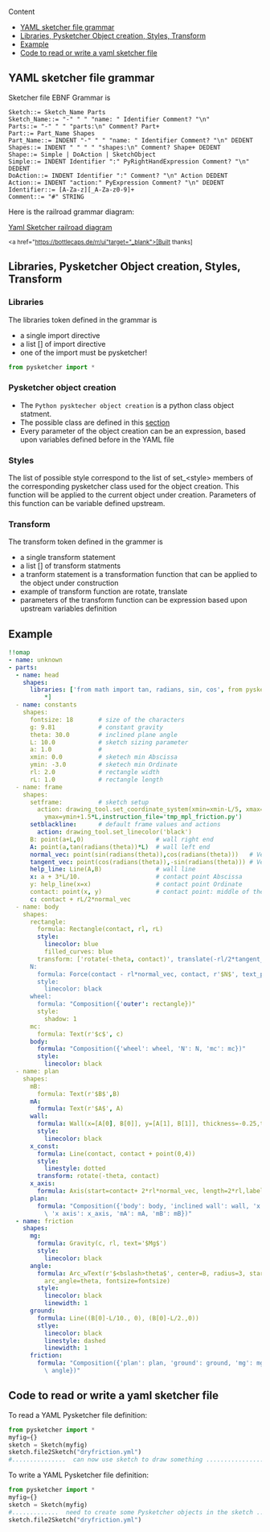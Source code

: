Content

* [YAML sketcher file grammar](#yaml-sketcher-file-grammar)
* [Libraries, Pysketcher Object creation, Styles, Transform](#libraries-pysketcher-object-creation-styles-transform)
* [Example](#example)
* [Code to read or write a yaml sketcher file](#code-to-read-or-write-a-yaml-sketcher-file)

## YAML sketcher file grammar

Sketcher file EBNF Grammar is

```EBNF
Sketch::= Sketch_Name Parts
Sketch_Name::= "-" " " "name: " Identifier Comment? "\n"
Parts::= "-" " " "parts:\n" Comment? Part+
Part::= Part_Name Shapes
Part_Name::= INDENT "-" " " "name: " Identifier Comment? "\n" DEDENT
Shapes::= INDENT " " " " "shapes:\n" Comment? Shape+ DEDENT
Shape::= Simple | DoAction | SketchObject
Simple::= INDENT Identifier ":" PyRightHandExpression Comment? "\n" DEDENT
DoAction::= INDENT Identifier ":" Comment? "\n" Action DEDENT
Action::= INDENT "action:" PyExpression Comment? "\n" DEDENT 
Identifier::= [A-Za-z][_A-Za-z0-9]+
Comment::= "#" STRING
```

Here is the railroad grammar diagram:

[Yaml Sketcher railroad diagram](resources/yamlpysketchergrammar.xhtml)

<small><a href="https://bottlecaps.de/rr/ui"target="_blank">[Built thanks]</a></small>

## Libraries, Pysketcher Object creation, Styles, Transform

### Libraries

The libraries token defined in the grammar is

* a single import directive
* a list [] of import directive
* one of the import must be pysketcher!

```python
from pysketcher import *
```

### Pysketcher object creation

* The `Python pysktecher object creation` is a python class object statment. 
* The possible class are defined in this [section](/shapereference)
* Every parameter of the object creation can be an expression, based upon variables defined before in the YAML file

### Styles

The list of possible style correspond to the list of set_&lt;style> members of the corresponding pysketcher class used for the object creation. This function will be applied to the current object under creation. Parameters of this function can be variable defined upstream. 

### Transform

The transform token defined in the grammer is

* a single transform statement
* a list [] of transform statments
* a tranform statement is a transformation function that can be applied to the object under construction
* example of transform function are rotate, translate
* parameters of the transform function can be expression based upon upstream variables definition

## Example
```yaml
!!omap
- name: unknown
- parts:
  - name: head
    shapes:
      libraries: ['from math import tan, radians, sin, cos', from pysketcher import
          *]
  - name: constants
    shapes:
      fontsize: 18       # size of the characters
      g: 9.81            # constant gravity
      theta: 30.0        # inclined plane angle
      L: 10.0            # sketch sizing parameter
      a: 1.0             #
      xmin: 0.0          # sketech min Abscissa
      ymin: -3.0         # sketech min Ordinate     
      rl: 2.0            # rectangle width
      rL: 1.0            # rectangle length
  - name: frame
    shapes:
      setframe:          # sketch setup
        action: drawing_tool.set_coordinate_system(xmin=xmin-L/5, xmax=xmin+1.5*L,ymin=ymin,
          ymax=ymin+1.5*L,instruction_file='tmp_mpl_friction.py')
      setblackline:      # default frame values and actions
        action: drawing_tool.set_linecolor('black')
      B: point(a+L,0)                    # wall right end
      A: point(a,tan(radians(theta))*L)  # wall left end
      normal_vec: point(sin(radians(theta)),cos(radians(theta)))   # Vector normal to wall
      tangent_vec: point(cos(radians(theta)),-sin(radians(theta))) # Vector tangent to wall
      help_line: Line(A,B)               # wall line
      x: a + 3*L/10.                     # contact point Abscissa
      y: help_line(x=x)                  # contact point Ordinate
      contact: point(x, y)               # contact point: middle of the rectangle bottom edge
      c: contact + rL/2*normal_vec
  - name: body
    shapes:
      rectangle:
        formula: Rectangle(contact, rl, rL)
        style:
          linecolor: blue
          filled_curves: blue
        transform: ['rotate(-theta, contact)', translate(-rl/2*tangent_vec)]
      N:
        formula: Force(contact - rl*normal_vec, contact, r'$N$', text_pos='start')
        style:
          linecolor: black
      wheel:
        formula: "Composition({'outer': rectangle})"
        style:
          shadow: 1
      mc:
        formula: Text(r'$c$', c)
      body:
        formula: "Composition({'wheel': wheel, 'N': N, 'mc': mc})"
        style:
          linecolor: black
  - name: plan
    shapes:
      mB:
        formula: Text(r'$B$',B)
      mA:
        formula: Text(r'$A$', A)
      wall:
        formula: Wall(x=[A[0], B[0]], y=[A[1], B[1]], thickness=-0.25,transparent=False)
        style:
          linecolor: black
      x_const:
        formula: Line(contact, contact + point(0,4))
        style:
          linestyle: dotted
        transform: rotate(-theta, contact)
      x_axis:
        formula: Axis(start=contact+ 2*rl*normal_vec, length=2*rl,label='$x$', rotation_angle=-theta)
      plan:
        formula: "Composition({'body': body, 'inclined wall': wall, 'x start': x_const,\
          \ 'x axis': x_axis, 'mA': mA, 'mB': mB})"
  - name: friction
    shapes:
      mg:
        formula: Gravity(c, rl, text='$Mg$')
        style:
          linecolor: black
      angle:
        formula: Arc_wText(r'$<bslash>theta$', center=B, radius=3, start_angle=180-theta,
          arc_angle=theta, fontsize=fontsize)
        style:
          linecolor: black
          linewidth: 1
      ground:
        formula: Line((B[0]-L/10., 0), (B[0]-L/2.,0))
        stlye:
          linecolor: black
          linestyle: dashed
          linewidth: 1
      friction:
        formula: "Composition({'plan': plan, 'ground': ground, 'mg': mg, 'angle':\
          \ angle})"
```

## Code to read or write a yaml sketcher file

To read a YAML Pysketcher file definition:

```python
from pysketcher import *
myfig={}
sketch = Sketch(myfig)
sketch.file2Sketch("dryfriction.yml")
#...............  can now use sketch to draw something ..................
```

To write a YAML Pysketcher file definition:

```python
from pysketcher import *
myfig={}
sketch = Sketch(myfig)
#.............  need to create some Pysketcher objects in the sketch .................
sketch.file2Sketch("dryfriction.yml")
```